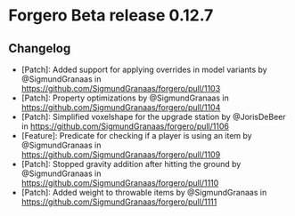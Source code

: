 # Forgero Beta release 0.12.7

## Changelog
* [Patch]: Added support for applying overrides in model variants by @SigmundGranaas in https://github.com/SigmundGranaas/forgero/pull/1103
* [Patch]: Property optimizations by @SigmundGranaas in https://github.com/SigmundGranaas/forgero/pull/1104
* [Patch]: Simplified voxelshape for the upgrade station by @JorisDeBeer in https://github.com/SigmundGranaas/forgero/pull/1106
* [Feature]: Predicate for checking if a player is using an item by @SigmundGranaas in https://github.com/SigmundGranaas/forgero/pull/1109
* [Patch]: Stopped gravity addition after hitting the ground by @SigmundGranaas in https://github.com/SigmundGranaas/forgero/pull/1110
* [Patch]: Added weight to throwable items by @SigmundGranaas in https://github.com/SigmundGranaas/forgero/pull/1111
